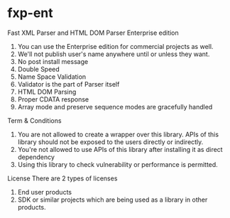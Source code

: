 # fxp-ent
Fast XML Parser and HTML DOM Parser Enterprise edition


1. You can use the Enterprise edition for commercial projects as well.
2. We'll not publish user's name anywhere until or unless they want.
3. No post install message
4. Double Speed
5. Name Space Validation
6. Validator is the part of Parser itself
7. HTML DOM Parsing
8. Proper CDATA response
9. Array mode and preserve sequence modes are gracefully handled


Term & Conditions
1. You are not allowed to create a wrapper over this library. APIs of this library should not be exposed to the users directly or indirectly.
2. You're not allowed to use APIs of this library after installing it as direct dependency
3. Using this library to check vulnerability or performance is permitted.

License
There are 2 types of licenses

1. End user products
2. SDK or similar projects which are being used as a library in other products.
